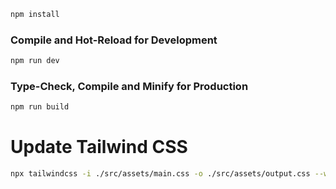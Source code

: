 
```sh
npm install
```

### Compile and Hot-Reload for Development

```sh
npm run dev
```

### Type-Check, Compile and Minify for Production

```sh
npm run build
```

# Update Tailwind CSS
```sh
npx tailwindcss -i ./src/assets/main.css -o ./src/assets/output.css --watch
```